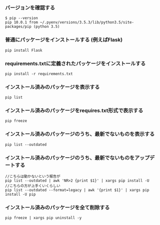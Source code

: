 ### バージョンを確認する
```
$ pip --version
pip 10.0.1 from ~/.pyenv/versions/3.5.3/lib/python3.5/site-packages/pip (python 3.5)
```

### 普通にパッケージをインストールする (例えばFlask)
```
pip install Flask
```

### requirements.txtに定義されたパッケージをインストールする
```
pip install -r requirements.txt
```

### インストール済みのパッケージを表示する
```
pip list
```

### インストール済みのパッケージをrequires.txt形式で表示する
```
pip freeze
```

### インストール済みのパッケージのうち、最新でないものを表示する
```
pip list --outdated
```

### インストール済みのパッケージのうち、最新でないものをアップデートする
```
//こちらは動かないという報告が
pip list --outdated | awk 'NR>2 {print $1}' | xargs pip install -U
//こちらの方が上手くいくらしい
pip list --outdated --format=legacy | awk '{print $1}' | xargs pip install -U pip
```

### インストール済みのパッケージを全て削除する
```
pip freeze | xargs pip uninstall -y
```
